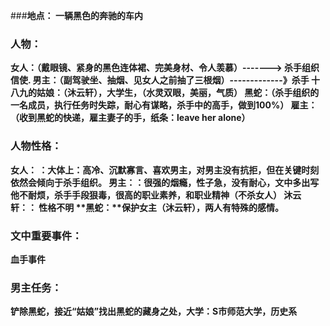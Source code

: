 ###<b>地点：
一辆黑色的奔驰的车内        
### 人物：
**女人：**（戴眼镜、紧身的黑色连体裙、完美身材、令人羡慕）-------> 杀手组织信使.
**男主：**（副驾驶坐、抽烟、见女人之前抽了三根烟）-------------》杀手
**十八九的姑娘：**（沐云轩），大学生，（水灵双眼，美丽，气质）
**黑蛇：**（杀手组织的一名成员，执行任务时失踪，耐心有谋略，杀手中的高手，做到100%）
**雇主：**（收到黑蛇的快递，雇主妻子的手，纸条：leave her alone）
### 人物性格：
**女人：** ：大体上：高冷、沉默寡言、喜欢男主，对男主没有抗拒，但在关键时刻依然会倾向于杀手组织。
**男主：**：很强的烟瘾，性子急，没有耐心，文中多出写他不耐烦，杀手手段狠毒，很高的职业素养，和职业精神（不杀女人）
**沐云轩：**： 性格不明
**黑蛇：**保护女主（沐云轩），两人有特殊的感情。

### 文中重要事件：
**血手事件**
### 男主任务：
**铲除黑蛇，接近“姑娘”找出黑蛇的藏身之处，大学：S市师范大学，历史系**        
